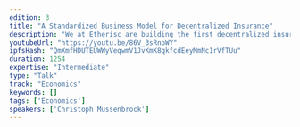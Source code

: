 ```yaml
---
edition: 3
title: "A Standardized Business Model for Decentralized Insurance"
description: "We at Etherisc are building the first decentralized insurance on the blockchain. Decentralized means that we are not building a company only, but a standardized protocol and a platform on which many participants can build insurance products and trade risks."
youtubeUrl: "https://youtu.be/86V_3sRnpWY"
ipfsHash: "QmXmfHDUTEUWWyVeqwmV1JvKmK8qkfcdEeyMmNc1rVfTUu"
duration: 1254
expertise: "Intermediate"
type: "Talk"
track: "Economics"
keywords: []
tags: ['Economics']
speakers: ['Christoph Mussenbrock']
---
```

